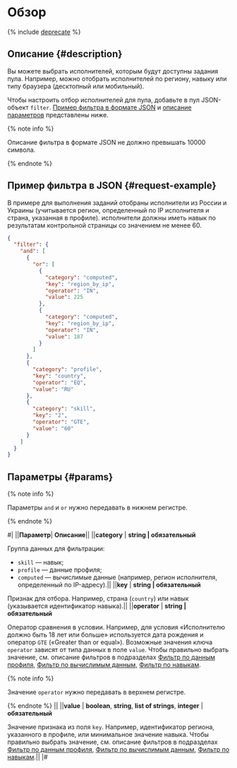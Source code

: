 # Обзор

{% include [deprecate](../../_includes/deprecate.md) %}

## Описание {#description}

Вы можете выбрать исполнителей, которым будут доступны задания пула. Например, можно отобрать исполнителей по региону, навыку или типу браузера (десктопный или мобильный).

Чтобы настроить отбор исполнителей для пула, добавьте в пул JSON-объект `filter`. [Пример фильтра в формате JSON](#request-example) и [описание параметров](#params) представлены ниже.

{% note info %}

Описание фильтра в формате JSON не должно превышать 10000 символа.

{% endnote %}

## Пример фильтра в JSON {#request-example}

В примере для выполнения заданий отобраны исполнители из России и Украины (учитывается регион, определенный по IP исполнителя и страна, указанная в профиле). исполнители должны иметь навык по результатам контрольной страницы со значением не менее 60.

```json
{
  "filter": {
    "and": [
      {
        "or": [
          {
            "category": "computed",
            "key": "region_by_ip",
            "operator": "IN",
            "value": 225
          },
          {
            "category": "computed",
            "key": "region_by_ip",
            "operator": "IN",
            "value": 187
          }
        ]
      },
      {
        "category": "profile",
        "key": "country",
        "operator": "EQ",
        "value": "RU"
      },
      {
        "category": "skill",
        "key": "2",
        "operator": "GTE",
        "value": "60"
      }
    ]
  }
}
```

## Параметры {#params}

{% note info %}

Параметры `and` и `or` нужно передавать в нижнем регистре.

{% endnote %}

#|
||**Параметр**| **Описание**||
||**category** | **string \| обязательный**

Группа данных для фильтрации:

- `skill` — навык;
- `profile` — данные профиля;
- `computed` — вычислимые данные (например, регион исполнителя, определенный по IP-адресу).||
||**key** | **string \| обязательный**

Признак для отбора. Например, страна (`country`) или навык (указывается идентификатор навыка).||
||**operator** | **string \| обязательный**

Оператор сравнения в условии. Например, для условия «Исполнителю должно быть 18 лет или больше» используется дата рождения и оператор `GTE` («Greater than or equal»). Возможные значения ключа `operator` зависят от типа данных в поле `value`. Чтобы правильно выбрать значение, см. описание фильтров в подразделах [Фильтр по данным профиля](filter-profile.md), [Фильтр по вычислимым данным](filter-computed.md), [Фильтр по навыкам](filter-skill.md).

{% note info %}

Значение `operator` нужно передавать в верхнем регистре.

{% endnote %}
||
||**value** | **boolean**, **string**, **list of strings**, **integer** \| **обязательный**

Значение признака из поля `key`. Например, идентификатор региона, указанного в профиле, или минимальное значение навыка. Чтобы правильно выбрать значение, см. описание фильтров в подразделах [Фильтр по данным профиля](filter-profile.md), [Фильтр по вычислимым данным](filter-computed.md), [Фильтр по навыкам](filter-skill.md).||
|#